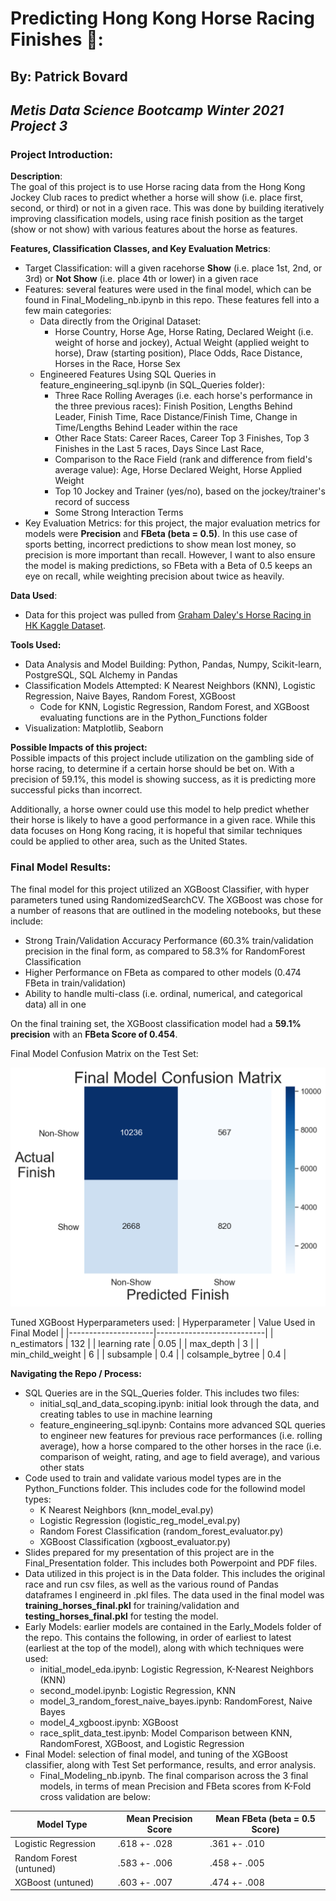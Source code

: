 # Predicting Hong Kong Horse Racing Finishes :horse_racing::  
## By: Patrick Bovard  
## *Metis Data Science Bootcamp Winter 2021 Project 3*  

### Project Introduction: 
**Description**:  
The goal of this project is to use Horse racing data from the Hong Kong Jockey Club races to predict whether a horse will show (i.e. place first, second, or third) or not in a given race.  This was done by building iteratively improving classification models, using race finish position as the target (show or not show) with various features about the horse as features.  

**Features, Classification Classes, and Key Evaluation Metrics**:  
- Target Classification: will a given racehorse **Show** (i.e. place 1st, 2nd, or 3rd) or **Not Show** (i.e. place 4th or lower) in a given race  
- Features: several features were used in the final model, which can be found in Final_Modeling_nb.ipynb in this repo.  These features fell into a few main categories:
  - Data directly from the Original Dataset:
    - Horse Country, Horse Age, Horse Rating, Declared Weight (i.e. weight of horse and jockey), Actual Weight (applied weight to horse), Draw (starting position), Place Odds, Race Distance, Horses in the Race, Horse Sex
  - Engineered Features Using SQL Queries in feature_engineering_sql.ipynb (in SQL_Queries folder):
    - Three Race Rolling Averages (i.e. each horse's performance in the three previous races): Finish Position, Lengths Behind Leader, Finish Time, Race Distance/Finish Time, Change in Time/Lengths Behind Leader within the race
    - Other Race Stats: Career Races, Career Top 3 Finishes, Top 3 Finishes in the Last 5 races, Days Since Last Race, 
    - Comparison to the Race Field (rank and difference from field's average value): Age, Horse Declared Weight, Horse Applied Weight
    - Top 10 Jockey and Trainer (yes/no), based on the jockey/trainer's record of success
    - Some Strong Interaction Terms
- Key Evaluation Metrics: for this project, the major evaluation metrics for models were **Precision** and **FBeta (beta = 0.5)**.  In this use case of sports betting, incorrect predictions to show mean lost money, so precision is more important than recall.  However, I want to also ensure the model is making predictions, so FBeta with a Beta of 0.5 keeps an eye on recall, while weighting precision about twice as heavily.
  
**Data Used**:  
- Data for this project was pulled from [Graham Daley's Horse Racing in HK Kaggle Dataset](https://www.kaggle.com/gdaley/hkracing).  

**Tools Used:**  
- Data Analysis and Model Building: Python, Pandas, Numpy, Scikit-learn, PostgreSQL, SQL Alchemy in Pandas
- Classification Models Attempted: K Nearest Neighbors (KNN), Logistic Regression, Naive Bayes, Random Forest, XGBoost
  - Code for KNN, Logistic Regression, Random Forest, and XGBoost evaluating functions are in the Python_Functions folder
- Visualization: Matplotlib, Seaborn  

**Possible Impacts of this project:**  
Possible impacts of this project include utilization on the gambling side of horse racing, to determine if a certain horse should be bet on.  With a precision of 59.1%, this model is showing success, as it is predicting more successful picks than incorrect.

Additionally, a horse owner could use this model to help predict whether their horse is likely to have a good performance in a given race.  While this data focuses on Hong Kong racing, it is hopeful that similar techniques could be applied to other area, such as the United States.   

### Final Model Results:
The final model for this project utilized an XGBoost Classifier, with hyper parameters tuned using RandomizedSearchCV.  The XGBoost was chose for a number of reasons that are outlined in the modeling notebooks, but these include: 
- Strong Train/Validation Accuracy Performance (60.3% train/validation precision in the final form, as compared to 58.3% for RandomForest Classification
- Higher Performance on FBeta as compared to other models (0.474 FBeta in train/validation)
- Ability to handle multi-class (i.e. ordinal, numerical, and categorical data) all in one  

On the final training set, the XGBoost classification model had a **59.1% precision** with an **FBeta Score of 0.454**.  

Final Model Confusion Matrix on the Test Set:  

![](images/final_confusion_matrix_image.png) 

Tuned XGBoost Hyperparameters used:
| Hyperparameter      | Value Used in Final Model |
|---------------------|---------------------------|
| n_estimators        | 132                       |
| learning rate       | 0.05                      |
| max_depth           | 3                         |
| min_child_weight    | 6                         |
| subsample           | 0.4                       |
| colsample_bytree    | 0.4                       |

**Navigating the Repo / Process:**
- SQL Queries are in the SQL_Queries folder.  This includes two files:
  - initial_sql_and_data_scoping.ipynb: initial look through the data, and creating tables to use in machine learning
  - feature_engineering_sql.ipynb: Contains more advanced SQL queries to engineer new features for previous race performances (i.e. rolling average), how a horse compared to the other horses in the race (i.e. comparison of weight, rating, and age to field average), and various other stats
- Code used to train and validate various model types are in the Python_Functions folder.  This includes code for the followind model types:
  - K Nearest Neighbors (knn_model_eval.py)
  - Logistic Regression (logistic_reg_model_eval.py)
  - Random Forest Classification (random_forest_evaluator.py)
  - XGBoost Classification (xgboost_evaluator.py)
- Slides prepared for my presentation of this project are in the Final_Presentation folder.  This includes both Powerpoint and PDF files.
- Data utilized in this project is in the Data folder.  This includes the original race and run csv files, as well as the various round of Pandas dataframes I engineerd in .pkl files.  The data used in the final model was **training_horses_final.pkl** for training/validation and **testing_horses_final.pkl** for testing the model.
- Early Models: earlier models are contained in the Early_Models folder of the repo.  This contains the following, in order of earliest to latest (earliest at the top of the model), along with which techniques were used:
  - initial_model_eda.ipynb: Logistic Regression, K-Nearest Neighbors (KNN)
  - second_model.ipynb: Logistic Regression, KNN
  - model_3_random_forest_naive_bayes.ipynb: RandomForest, Naive Bayes
  - model_4_xgboost.ipynb: XGBoost
  - race_split_data_test.ipynb: Model Comparison between KNN, RandomForest, XGBoost, and Logistic Regression 
- Final Model: selection of final model, and tuning of the XGBoost classifier, along with Test Set performance, results, and error analysis.
  - Final_Modeling_nb.ipynb.  The final comparison across the 3 final models, in terms of mean Precision and FBeta scores from K-Fold cross validation are below:  

| Model Type              | Mean Precision Score |Mean FBeta (beta = 0.5 Score)|
| ------------------------| ---------------------|-----------------------------|
| Logistic Regression     | .618 +- .028         | .361 +- .010                |
| Random Forest (untuned) | .583 +- .006         | .458 +- .005                |
| XGBoost (untuned)       | .603 +- .007         | .474 +- .008
  
